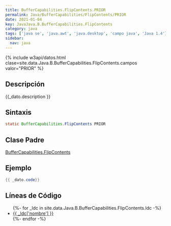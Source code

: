 ```yaml
---
title: BufferCapabilities.FlipContents.PRIOR
permalink: Java/BufferCapabilities/FlipContents/PRIOR
date: 2021-01-04
key: JavaJava.B.BufferCapabilities.FlipContents
category: java
tags: ['java se', 'java.awt', 'java.desktop', 'campo java', 'Java 1.4']
sidebar: 
  nav: java
---
```


{% include w3api/datos.html clase=site.data.Java.B.BufferCapabilities.FlipContents.campos valor="PRIOR" %}

## Descripción
{{_dato.description }}

## Sintaxis
~~~java
static BufferCapabilities.FlipContents PRIOR
~~~

## Clase Padre
[BufferCapabilities.FlipContents](/Java/BufferCapabilities/FlipContents/)

## Ejemplo
~~~java
{{ _dato.code}}
~~~

## Líneas de Código
<ul>
{%- for _ldc in site.data.Java.B.BufferCapabilities.FlipContents.ldc -%}
   <li>
       <a href="{{_ldc['url'] }}">{{ _ldc['nombre'] }}</a>
   </li>
{%- endfor -%}
</ul>
